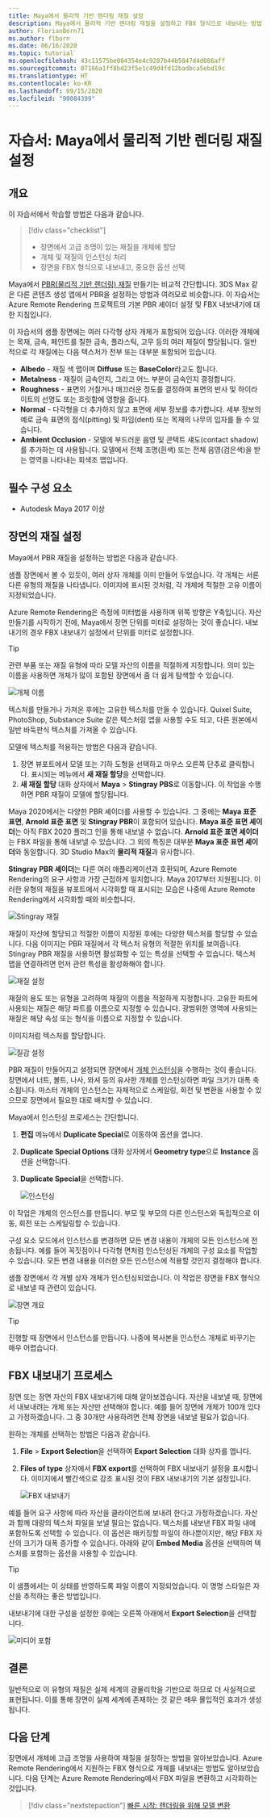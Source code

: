 ```yaml
---
title: Maya에서 물리적 기반 렌더링 재질 설정
description: Maya에서 물리적 기반 렌더링 재질을 설정하고 FBX 형식으로 내보내는 방법을 설명합니다.
author: FlorianBorn71
ms.author: flborn
ms.date: 06/16/2020
ms.topic: tutorial
ms.openlocfilehash: 43c11575be084354e4c9287b44b5847d4d086aff
ms.sourcegitcommit: 07166a1ff8bd23f5e1c49d4fd12badbca5ebd19c
ms.translationtype: HT
ms.contentlocale: ko-KR
ms.lasthandoff: 09/15/2020
ms.locfileid: "90084399"
---
```

# <a name="tutorial-set-up-physically-based-rendering-materials-in-maya"></a>자습서: Maya에서 물리적 기반 렌더링 재질 설정

## <a name="overview"></a>개요
이 자습서에서 학습할 방법은 다음과 같습니다.

> [!div class="checklist"]
>
> * 장면에서 고급 조명이 있는 재질을 개체에 할당
> * 개체 및 재질의 인스턴싱 처리
> * 장면을 FBX 형식으로 내보내고, 중요한 옵션 선택

Maya에서 [PBR(물리적 기반 렌더링) 재질](../../overview/features/pbr-materials.md) 만들기는 비교적 간단합니다. 3DS Max 같은 다른 콘텐츠 생성 앱에서 PBR을 설정하는 방법과 여러모로 비슷합니다. 이 자습서는 Azure Remote Rendering 프로젝트의 기본 PBR 셰이더 설정 및 FBX 내보내기에 대한 지침입니다. 

이 자습서의 샘플 장면에는 여러 다각형 상자 개체가 포함되어 있습니다. 이러한 개체에는 목재, 금속, 페인트를 칠한 금속, 플라스틱, 고무 등의 여러 재질이 할당됩니다. 일반적으로 각 재질에는 다음 텍스처가 전부 또는 대부분 포함되어 있습니다.

* **Albedo** - 재질 색 맵이며 **Diffuse** 또는 **BaseColor**라고도 합니다.
* **Metalness** - 재질이 금속인지, 그리고 어느 부분이 금속인지 결정합니다. 
* **Roughness** - 표면의 거칠거나 매끄러운 정도를 결정하여 표면의 반사 및 하이라이트의 선명도 또는 흐릿함에 영향을 줍니다.
* **Normal** - 다각형을 더 추가하지 않고 표면에 세부 정보를 추가합니다. 세부 정보의 예로 금속 표면의 점식(pitting) 및 파임(dent) 또는 목재의 나무의 입자를 들 수 있습니다.
* **Ambient Occlusion** - 모델에 부드러운 음영 및 콘택트 섀도(contact shadow)를 추가하는 데 사용됩니다. 모델에서 전체 조명(흰색) 또는 전체 음영(검은색)을 받는 영역을 나타내는 회색조 맵입니다. 

## <a name="prerequisites"></a>필수 구성 요소
* Autodesk Maya 2017 이상

## <a name="set-up-materials-in-the-scene"></a>장면의 재질 설정
Maya에서 PBR 재질을 설정하는 방법은 다음과 같습니다.

샘플 장면에서 볼 수 있듯이, 여러 상자 개체를 이미 만들어 두었습니다. 각 개체는 서론 다른 유형의 재질을 나타냅니다. 이미지에 표시된 것처럼, 각 개체에 적절한 고유 이름이 지정되었습니다.

Azure Remote Rendering은 측정에 미터법을 사용하며 위쪽 방향은 Y축입니다. 자산 만들기를 시작하기 전에, Maya에서 장면 단위를 미터로 설정하는 것이 좋습니다. 내보내기의 경우 FBX 내보내기 설정에서 단위를 미터로 설정합니다.

> [!TIP]
> 관련 부품 또는 재질 유형에 따라 모델 자산의 이름을 적절하게 지정합니다. 의미 있는 이름을 사용하면 개체가 많이 포함된 장면에서 좀 더 쉽게 탐색할 수 있습니다.

![개체 이름](media/object-names.jpg)

텍스처를 만들거나 가져온 후에는 고유한 텍스처를 만들 수 있습니다. Quixel Suite, PhotoShop, Substance Suite 같은 텍스처링 앱을 사용할 수도 되고, 다른 원본에서 일반 바둑판식 텍스처를 가져올 수 있습니다.

모델에 텍스처를 적용하는 방법은 다음과 같습니다.

1. 장면 뷰포트에서 모델 또는 기하 도형을 선택하고 마우스 오른쪽 단추로 클릭합니다. 표시되는 메뉴에서 **새 재질 할당**을 선택합니다.
1. **새 재질 할당** 대화 상자에서 **Maya** > **Stingray PBS**로 이동합니다. 이 작업을 수행하면 PBR 재질이 모델에 할당됩니다. 

Maya 2020에서는 다양한 PBR 셰이더를 사용할 수 있습니다. 그 중에는 **Maya 표준 표면**, **Arnold 표준 표면** 및 **Stingray PBR**이 포함되어 있습니다. **Maya 표준 표면 셰이더**는 아직 FBX 2020 플러그 인을 통해 내보낼 수 없습니다. **Arnold 표준 표면 셰이더**는 FBX 파일을 통해 내보낼 수 있습니다. 그 외의 특징은 대부분 **Maya 표준 표면 셰이더**와 동일합니다. 3D Studio Max의 **물리적 재질**과 유사합니다.

**Stingray PBR 셰이더**는 다른 여러 애플리케이션과 호환되며, Azure Remote Rendering의 요구 사항과 가장 근접하게 일치합니다. Maya 2017부터 지원됩니다. 이러한 유형의 재질을 뷰포트에서 시각화할 때 표시되는 모습은 나중에 Azure Remote Rendering에서 시각화할 때와 비슷합니다.

![Stingray 재질](media/stingray-material.jpg)

재질이 자산에 할당되고 적절한 이름이 지정된 후에는 다양한 텍스처를 할당할 수 있습니다. 다음 이미지는 PBR 재질에서 각 텍스처 유형의 적절한 위치를 보여줍니다. Stingray PBR 재질을 사용하면 활성화할 수 있는 특성을 선택할 수 있습니다. 텍스처 맵을 연결하려면 먼저 관련 특성을 활성화해야 합니다.

![재질 설정](media/material-setup.jpg)

재질의 용도 또는 유형을 고려하여 재질의 이름을 적절하게 지정합니다. 고유한 파트에 사용되는 재질은 해당 파트를 이름으로 지정할 수 있습니다. 광범위한 영역에 사용되는 재질은 해당 속성 또는 형식을 이름으로 지정할 수 있습니다.

이미지처럼 텍스처를 할당합니다.

![질감 설정](media/texture-setup.jpg)

PBR 재질이 만들어지고 설정되면 장면에서 [개체 인스턴싱](../../how-tos/conversion/configure-model-conversion.md#instancing)을 수행하는 것이 좋습니다. 장면에서 너트, 볼트, 나사, 와셔 등의 유사한 개체를 인스턴싱하면 파일 크기가 대폭 축소됩니다. 마스터 개체의 인스턴스는 자체적으로 스케일링, 회전 및 변환을 사용할 수 있으므로 장면에서 필요한 대로 배치할 수 있습니다. 

Maya에서 인스턴싱 프로세스는 간단합니다.

1. **편집** 메뉴에서 **Duplicate Special**로 이동하여 옵션을 엽니다.
1. **Duplicate Special Options** 대화 상자에서 **Geometry type**으로 **Instance** 옵션을 선택합니다. 
1. **Duplicate Special**을 선택합니다.

   ![인스턴싱](media/instancing.jpg)

이 작업은 개체의 인스턴스를 만듭니다. 부모 및 부모의 다른 인스턴스와 독립적으로 이동, 회전 또는 스케일링할 수 있습니다. 

구성 요소 모드에서 인스턴스를 변경하면 모든 변경 내용이 개체의 모든 인스턴스에 전송됩니다. 예를 들어 꼭짓점이나 다각형 면처럼 인스턴싱된 개체의 구성 요소를 작업할 수 있습니다. 모든 변경 내용을 이러한 모든 인스턴스에 적용할 것인지 결정해야 합니다. 

샘플 장면에서 각 개별 상자 개체가 인스턴싱되었습니다. 이 작업은 장면을 FBX 형식으로 내보낼 때 관련이 있습니다.

![장면 개요](media/scene-overview.jpg)

> [!TIP]
> 진행할 때 장면에서 인스턴스를 만듭니다. 나중에 복사본을 인스턴스 개체로 바꾸기는 매우 어렵습니다. 

## <a name="fbx-export-process"></a>FBX 내보내기 프로세스

장면 또는 장면 자산의 FBX 내보내기에 대해 알아보겠습니다. 자산을 내보낼 때, 장면에서 내보내려는 개체 또는 자산만 선택해야 합니다. 예를 들어 장면에 개체가 100개 있다고 가정하겠습니다. 그 중 30개만 사용하려면 전체 장면을 내보낼 필요가 없습니다. 

원하는 개체를 선택하는 방법은 다음과 같습니다.

1. **File** > **Export Selection**을 선택하여 **Export Selection** 대화 상자를 엽니다.
1. **Files of type** 상자에서 **FBX export**를 선택하여 FBX 내보내기 설정을 표시합니다. 이미지에서 빨간색으로 강조 표시된 것이 FBX 내보내기의 기본 설정입니다.

   ![FBX 내보내기](media/FBX-exporting.jpg)

예를 들어 요구 사항에 따라 자산을 클라이언트에 보내려 한다고 가정하겠습니다. 자산과 함께 대량의 텍스처 파일을 보낼 필요는 없습니다. 텍스처를 내보낸 FBX 파일 내에 포함하도록 선택할 수 있습니다. 이 옵션은 패키징할 파일이 하나뿐이지만, 해당 FBX 자산의 크기가 대폭 증가할 수 있습니다. 아래와 같이 **Embed Media** 옵션을 선택하여 텍스처를 포함하는 옵션을 사용할 수 있습니다.

> [!TIP]
> 이 샘플에서는 이 상태를 반영하도록 파일 이름이 지정되었습니다. 이 명명 스타일은 자산을 추적하는 좋은 방법입니다. 

내보내기에 대한 구성을 설정한 후에는 오른쪽 아래에서 **Export Selection**을 선택합니다.

![미디어 포함](media/embedding-media.jpg)

## <a name="conclusion"></a>결론

일반적으로 이 유형의 재질은 실제 세계의 광물리학을 기반으로 하므로 더 사실적으로 표현됩니다. 이를 통해 장면이 실제 세계에 존재하는 것 같은 매우 몰입적인 효과가 생성됩니다.

## <a name="next-steps"></a>다음 단계

장면에서 개체에 고급 조명을 사용하여 재질을 설정하는 방법을 알아보았습니다. Azure Remote Rendering에서 지원하는 FBX 형식으로 개체를 내보내는 방법도 알아보았습니다. 다음 단계는 Azure Remote Rendering에서 FBX 파일을 변환하고 시각화하는 것입니다.

> [!div class="nextstepaction"]
> [빠른 시작: 렌더링을 위해 모델 변환](../../quickstarts\convert-model.md)